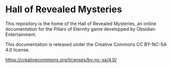 # Hall of Revealed Mysteries

This repository is the home of the Hall of Revealed Mysteries, an online documentation for the Pillars of Eternity game developped by Obsidian Entertainment.

This documentation is released under the Creative Commons CC BY-NC-SA 4.0 license.

https://creativecommons.org/licenses/by-nc-sa/4.0/